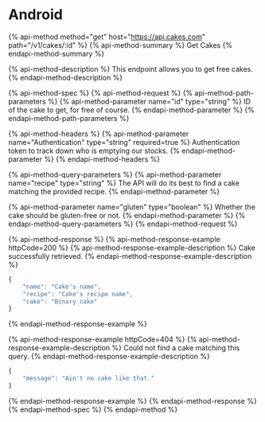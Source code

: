 # Android

{% api-method method="get" host="https://api.cakes.com" path="/v1/cakes/:id" %}
{% api-method-summary %}
Get Cakes
{% endapi-method-summary %}

{% api-method-description %}
This endpoint allows you to get free cakes.
{% endapi-method-description %}

{% api-method-spec %}
{% api-method-request %}
{% api-method-path-parameters %}
{% api-method-parameter name="id" type="string" %}
ID of the cake to get, for free of course.
{% endapi-method-parameter %}
{% endapi-method-path-parameters %}

{% api-method-headers %}
{% api-method-parameter name="Authentication" type="string" required=true %}
Authentication token to track down who is emptying our stocks.
{% endapi-method-parameter %}
{% endapi-method-headers %}

{% api-method-query-parameters %}
{% api-method-parameter name="recipe" type="string" %}
The API will do its best to find a cake matching the provided recipe.
{% endapi-method-parameter %}

{% api-method-parameter name="gluten" type="boolean" %}
Whether the cake should be gluten-free or not.
{% endapi-method-parameter %}
{% endapi-method-query-parameters %}
{% endapi-method-request %}

{% api-method-response %}
{% api-method-response-example httpCode=200 %}
{% api-method-response-example-description %}
Cake successfully retrieved.
{% endapi-method-response-example-description %}

```javascript
{
    "name": "Cake's name",
    "recipe": "Cake's recipe name",
    "cake": "Binary cake"
}
```
{% endapi-method-response-example %}

{% api-method-response-example httpCode=404 %}
{% api-method-response-example-description %}
Could not find a cake matching this query.
{% endapi-method-response-example-description %}

```javascript
{
    "message": "Ain't no cake like that."
}
```
{% endapi-method-response-example %}
{% endapi-method-response %}
{% endapi-method-spec %}
{% endapi-method %}



